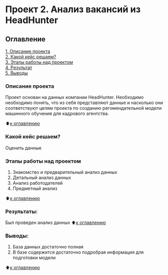 # Проект 2. Анализ вакансий из HeadHunter

## Оглавление  
[1. Описание проекта](https://github.com/DariaGubskaya/SF_rep/blob/main/Project2/README.md#%D0%BE%D0%BF%D0%B8%D1%81%D0%B0%D0%BD%D0%B8%D0%B5-%D0%BF%D1%80%D0%BE%D0%B5%D0%BA%D1%82%D0%B0)  
[2. Какой кейс решаем?](https://github.com/DariaGubskaya/SF_rep/blob/main/Project2/README.md#%D0%BA%D0%B0%D0%BA%D0%BE%D0%B9-%D0%BA%D0%B5%D0%B9%D1%81-%D1%80%D0%B5%D1%88%D0%B0%D0%B5%D0%BC)    
[3. Этапы работы над проектом](https://github.com/DariaGubskaya/SF_rep/blob/main/Project2/README.md#%D1%8D%D1%82%D0%B0%D0%BF%D1%8B-%D1%80%D0%B0%D0%B1%D0%BE%D1%82%D1%8B-%D0%BD%D0%B0%D0%B4-%D0%BF%D1%80%D0%BE%D0%B5%D0%BA%D1%82%D0%BE%D0%BC)  
[4. Результат](https://github.com/DariaGubskaya/SF_rep/blob/main/Project2/README.md#%D1%80%D0%B5%D0%B7%D1%83%D0%BB%D1%8C%D1%82%D0%B0%D1%82%D1%8B)    
[5. Выводы](https://github.com/DariaGubskaya/SF_rep/blob/main/Project2/README.md#%D0%B2%D1%8B%D0%B2%D0%BE%D0%B4%D1%8BB) 

### Описание проекта    
Проект основан на данных компании HeadHunter. Необходимо необходимо понять, что из себя представляют данные и насколько они соответствуют целям проекта по созданию регомендательной модели машинного обучения для кадрового агентства. 

:arrow_up:[к оглавлению](https://github.com/DariaGubskaya/SF_rep/blob/main/Project2/README.md#%D0%BE%D0%B3%D0%BB%D0%B0%D0%B2%D0%BB%D0%B5%D0%BD%D0%B8%D0%B5)


### Какой кейс решаем?    
Оценить данные


### Этапы работы над проектом  
1. Знакомство и предварительный анализ данных
2. Детальный анализ данных
3. Анализ работодателей
4. Предметный анализ

:arrow_up:[к оглавлению](https://github.com/DariaGubskaya/SF_rep/blob/main/Project2/README.md#%D0%BE%D0%B3%D0%BB%D0%B0%D0%B2%D0%BB%D0%B5%D0%BD%D0%B8%D0%B5)


### Результаты:  
Был проведен анализ данных 
:arrow_up:[к оглавлению](https://github.com/DariaGubskaya/SF_rep/blob/main/Project2/README.md#%D0%BE%D0%B3%D0%BB%D0%B0%D0%B2%D0%BB%D0%B5%D0%BD%D0%B8%D0%B5)


### Выводы:  
1. База данных достаточно полная
2. В базе содержится достаточно подробрая информация для подготовки модели

:arrow_up:[к оглавлению](https://github.com/DariaGubskaya/SF_rep/blob/main/Project2/README.md#%D0%BE%D0%B3%D0%BB%D0%B0%D0%B2%D0%BB%D0%B5%D0%BD%D0%B8%D0%B5)
